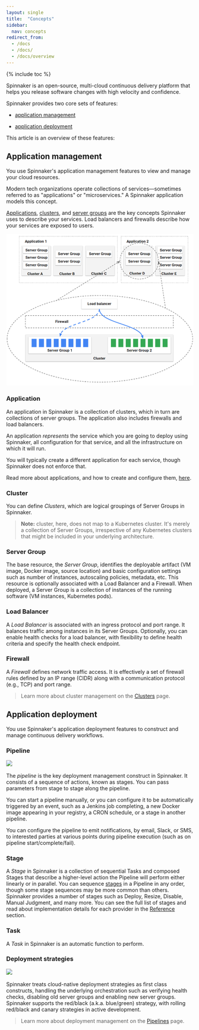 ```yaml
---
layout: single
title:  "Concepts"
sidebar:
  nav: concepts
redirect_from:
  - /docs
  - /docs/
  - /docs/overview
---
```


{% include toc %}

Spinnaker is an open-source, multi-cloud continuous delivery platform that helps
you release software changes with high velocity and confidence.

Spinnaker provides two core sets of features:

* [application management](#application-management)

* [application deployment](#application-deployment)

This article is an overview of these features:

## Application management

You use Spinnaker's application management features to view and manage your
cloud resources.

Modern tech organizations operate collections of services&mdash;sometimes
referred to as "applications" or "microservices." A Spinnaker application models
this concept.

[Applications](#application), [clusters](#cluster), and [server
groups](#server-group) are the key concepts Spinnaker uses to describe your
services. Load balancers and firewalls describe how your services are exposed to
users.

![](clusters.png)

### Application

An application in Spinnaker is a collection of clusters, which in turn are
collections of server groups. The application also includes firewalls and load
balancers.

An application *represents* the service which you are going to deploy using
Spinnaker, all configuration for that service, and all the infrastructure on
which it will run.

You will typically create a different application for each service, though
Spinnaker does not enforce that.

Read more about applications, and how to create and configure them,
[here](/guides/user/applications/).

### Cluster

You can define *Clusters*, which are logical groupings of Server Groups in
Spinnaker.

> **Note:** cluster, here, does not map to a Kubernetes cluster. It's merely a
> collection of Server Groups, irrespective of any Kubernetes clusters that might
> be included in your underlying architecture.

### Server Group

The base resource, the *Server Group*, identifies the deployable artifact (VM image, Docker image, source location) and basic configuration settings such as number of instances, autoscaling policies, metadata, etc.
This resource is optionally associated with a Load Balancer and a Firewall.
When deployed, a Server Group is a collection of instances of the running
software (VM instances, Kubernetes pods).

### Load Balancer

A *Load Balancer* is associated with an ingress protocol and port range. It balances traffic among instances in its Server Groups. Optionally, you can enable health checks for a load balancer, with flexibility to define health criteria and specify the health check endpoint.

### Firewall

A *Firewall* defines network traffic access. It is effectively a set of firewall rules defined by an IP range (CIDR) along with a communication protocol (e.g., TCP) and port range.

> Learn more about cluster management on the [Clusters](/concepts/clusters/) page.

## Application deployment

You use Spinnaker's application deployment features to construct and manage continuous delivery workflows.

### Pipeline

![](pipelines.png)

The *pipeline* is the key deployment management construct in Spinnaker.
It consists of a sequence of actions, known as stages. You can pass parameters
from stage to stage along the pipeline.

You can start a pipeline manually, or you can configure it to be automatically
triggered by an event, such as a Jenkins job completing, a new Docker image appearing in your registry, a CRON schedule, or a stage in another pipeline.

You can configure the pipeline to emit notifications, by email, Slack, or SMS,
to interested parties at various points during pipeline execution (such as on
pipeline start/complete/fail).

### Stage

A *Stage* in Spinnaker is a collection of sequential Tasks and composed Stages that
describe a higher-level action the Pipeline will perform either linearly or in parallel.
You can sequence [stages](/reference/pipeline/stages/) in a Pipeline in any order, though some
stage sequences may be more common than others. Spinnaker provides a number of
stages such as Deploy, Resize, Disable, Manual Judgment, and many more. You can
see the full list of stages and read about implementation details for each
provider in the [Reference](/reference/providers) section.

### Task

A *Task* in Spinnaker is an automatic function to perform.

### Deployment strategies

![](deployment-strategies.png)

Spinnaker treats cloud-native deployment strategies as first class constructs, handling the underlying orchestration such as verifying health checks, disabling old server groups and enabling new server groups. Spinnaker supports the red/black (a.k.a. blue/green) strategy, with rolling red/black and canary strategies in active development.

> Learn more about deployment management on the [Pipelines](/concepts/pipelines/) page.
